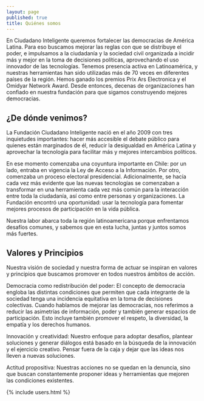 ```yaml
---
layout: page
published: true
title: Quiénes somos 
---
```




En Ciudadano Inteligente queremos fortalecer las democracias de América Latina. Para eso buscamos mejorar las reglas con que se distribuye el poder, e impulsamos a la ciudadanía y la sociedad civil organizada a incidir más y mejor en la toma de decisiones políticas, aprovechando el uso innovador de las tecnologías.
Tenemos presencia activa en Latinoamérica, y nuestras herramientas han sido utilizadas más de 70 veces en diferentes países de la región.
Hemos ganado los premios Prix Ars Electronica y el Omidyar Network Award. Desde entonces, decenas de organizaciones han confiado en nuestra fundación para que sigamos construyendo mejores democracias.

## ¿De dónde venimos?
La Fundación Ciudadano Inteligente nació en el año 2009 con tres inquietudes importantes: hacer más accesible el debate público para quienes están marginados de él, reducir la desigualdad en América Latina y aprovechar la tecnología para facilitar más y mejores intercambios políticos.

En ese momento comenzaba una coyuntura importante en Chile: por un lado, entraba en vigencia la Ley de Acceso a la Información. Por otro, comenzaba un proceso electoral presidencial. Adicionalmente, se hacía cada vez más evidente que las nuevas tecnologías se comenzaban a transformar en una herramienta cada vez más común para la interacción entre toda la ciudadanía, así como entre personas y organizaciones. La Fundación encontró una oportunidad: usar la tecnología para fomentar mejores procesos de participación en la vida pública.

Nuestra labor abarca toda la región latinoamericana porque enfrentamos desafíos comunes, y sabemos que en esta lucha, juntas y juntos somos más fuertes. 

## Valores y Principios
Nuestra visión de sociedad y nuestra forma de actuar se inspiran en valores y principios  que buscamos promover en todos nuestros ámbitos de acción.

Democracia como redistribución del poder: El concepto de democracia engloba las distintas condiciones que permiten que cada integrante de la sociedad tenga una incidencia equitativa en la toma de decisiones colectivas. Cuando hablamos de mejorar las democracias, nos referimos a reducir las asimetrías de información, poder y también generar espacios de participación. Esto incluye también promover el respeto, la diversidad, la empatía y los derechos humanos.

Innovación y creatividad: Nuestro enfoque para adoptar desafíos, plantear soluciones y generar diálogos está basado en la búsqueda de la innovación y el ejercicio creativo. Pensar fuera de la caja y dejar que las ideas nos lleven a nuevas soluciones.

Actitud propositiva: Nuestras acciones no se quedan en la denuncia, sino que buscan constantemente proponer ideas y herramientas que mejoren las condiciones existentes.

{% include users.html %}
